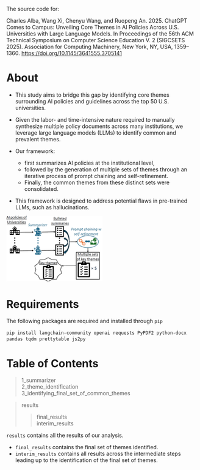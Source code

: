 The source code for:

Charles Alba, Wang Xi, Chenyu Wang, and Ruopeng An. 2025. ChatGPT Comes to Campus: Unveiling Core Themes in AI Policies Across U.S. Universities with Large Language Models. In Proceedings of the 56th ACM Technical Symposium on Computer Science Education V. 2 (SIGCSETS 2025). Association for Computing Machinery, New York, NY, USA, 1359–1360. https://doi.org/10.1145/3641555.3705141 


# About

- This study aims to bridge this gap by identifying core themes surrounding AI policies and guidelines across the top 50 U.S. universities.
-  Given the labor- and time-intensive nature required to manually synthesize multiple policy documents across many institutions, we leverage large language models (LLMs) to identify common and prevalent themes.
-  Our framework:  
    - first summarizes AI policies at the institutional level,
    - followed by the generation of multiple sets of themes through an iterative process of prompt chaining and self-refinement.
    - Finally, the common themes from these distinct sets were consolidated.

- This framework is designed to address potential flaws in pre-trained LLMs, such as hallucinations.

<img src="Figure.png" alt="Alt text" width="50%" />

# Requirements 

The following packages are required and installed through `pip`

```{bash}
pip install langchain-community openai requests PyPDF2 python-docx pandas tqdm prettytable js2py
```

# Table of Contents
> 1_summarizer  
> 2_theme_identification  
> 3_identifying_final_set_of_common_themes

> results  
>> final_results  
>> interim_results  


`results` contains all the results of our analysis. 
- `final_results` contains the final set of themes identified. 
- `interim_results` contains all results across the intermediate steps leading up to the identification of the final set of themes.

